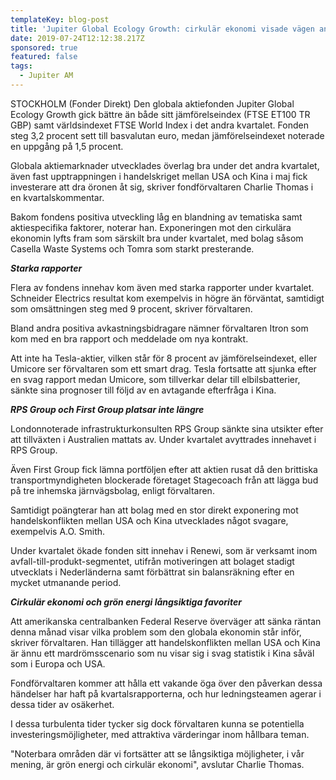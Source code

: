 ```yaml
---
templateKey: blog-post
title: 'Jupiter Global Ecology Growth: cirkulär ekonomi visade vägen andra kvartalet'
date: 2019-07-24T12:12:38.217Z
sponsored: true
featured: false
tags:
  - Jupiter AM
---
```

STOCKHOLM (Fonder Direkt) Den globala aktiefonden Jupiter Global Ecology Growth gick bättre än både sitt jämförelseindex (FTSE ET100 TR GBP) samt världsindexet FTSE World Index i det andra kvartalet. Fonden steg 3,2 procent sett till basvalutan euro, medan jämförelseindexet noterade en uppgång på 1,5 procent.



Globala aktiemarknader utvecklades överlag bra under det andra kvartalet, även fast upptrappningen i handelskriget mellan USA och Kina i maj fick investerare att dra öronen åt sig, skriver fondförvaltaren Charlie Thomas i en kvartalskommentar.



Bakom fondens positiva utveckling låg en blandning av tematiska samt aktiespecifika faktorer, noterar han. Exponeringen mot den cirkulära ekonomin lyfts fram som särskilt bra under kvartalet, med bolag såsom Casella Waste Systems och Tomra som starkt presterande.



**_Starka rapporter_**



Flera av fondens innehav kom även med starka rapporter under kvartalet. Schneider Electrics resultat kom exempelvis in högre än förväntat, samtidigt som omsättningen steg med 9 procent, skriver förvaltaren.



Bland andra positiva avkastningsbidragare nämner förvaltaren Itron som kom med en bra rapport och meddelade om nya kontrakt.



Att inte ha Tesla-aktier, vilken står för 8 procent av jämförelseindexet, eller Umicore ser förvaltaren som ett smart drag. Tesla fortsatte att sjunka efter en svag rapport medan Umicore, som tillverkar delar till elbilsbatterier, sänkte sina prognoser till följd av en avtagande efterfråga i Kina.



**_RPS Group och First Group platsar inte längre_**



Londonnoterade infrastrukturkonsulten RPS Group sänkte sina utsikter efter att tillväxten i Australien mattats av. Under kvartalet avyttrades innehavet i RPS Group.



Även First Group fick lämna portföljen efter att aktien rusat då den brittiska transportmyndigheten blockerade företaget Stagecoach från att lägga bud på tre inhemska järnvägsbolag, enligt förvaltaren.



Samtidigt poängterar han att bolag med en stor direkt exponering mot handelskonflikten mellan USA och Kina utvecklades något svagare, exempelvis A.O. Smith.



Under kvartalet ökade fonden sitt innehav i Renewi, som är verksamt inom avfall-till-produkt-segmentet, utifrån motiveringen att bolaget stadigt utvecklats i Nederländerna samt förbättrat sin balansräkning efter en mycket utmanande period.



_**Cirkulär ekonomi och grön energi långsiktiga favoriter**_



Att amerikanska centralbanken Federal Reserve överväger att sänka räntan denna månad visar vilka problem som den globala ekonomin står inför, skriver förvaltaren. Han tillägger att handelskonflikten mellan USA och Kina är ännu ett mardrömsscenario som nu visar sig i svag statistik i Kina såväl som i Europa och USA.



Fondförvaltaren kommer att hålla ett vakande öga över den påverkan dessa händelser har haft på kvartalsrapporterna, och hur ledningsteamen agerar i dessa tider av osäkerhet.



I dessa turbulenta tider tycker sig dock förvaltaren kunna se potentiella investeringsmöjligheter, med attraktiva värderingar inom hållbara teman.



"Noterbara områden där vi fortsätter att se långsiktiga möjligheter, i vår mening, är grön energi och cirkulär ekonomi", avslutar Charlie Thomas.
